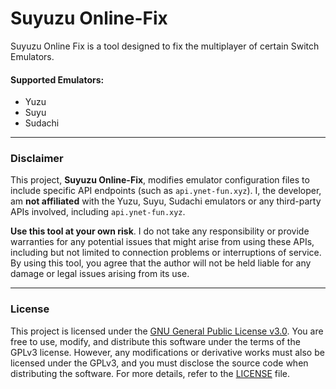 # Suyuzu Online-Fix

Suyuzu Online Fix is a tool designed to fix the multiplayer of certain Switch Emulators.

#### Supported Emulators:
- Yuzu
- Suyu
- Sudachi

---

### Disclaimer

This project, **Suyuzu Online-Fix**, modifies emulator configuration files to include specific API endpoints (such as `api.ynet-fun.xyz`). I, the developer, am **not affiliated** with the Yuzu, Suyu, Sudachi emulators or any third-party APIs involved, including `api.ynet-fun.xyz`. 

**Use this tool at your own risk**. I do not take any responsibility or provide warranties for any potential issues that might arise from using these APIs, including but not limited to connection problems or interruptions of service.
By using this tool, you agree that the author will not be held liable for any damage or legal issues arising from its use.

---

### License
This project is licensed under the [GNU General Public License v3.0](https://www.gnu.org/licenses/gpl-3.0.html).
You are free to use, modify, and distribute this software under the terms of the GPLv3 license. However, any modifications or derivative works must also be licensed under the GPLv3, and you must disclose the source code when distributing the software.
For more details, refer to the [LICENSE](LICENSE) file.
